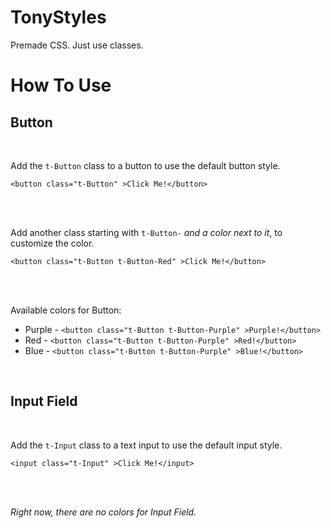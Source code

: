 # TonyStyles
Premade CSS. Just use classes.

# How To Use

## Button

<br>

Add the `t-Button` class to a button to use the default button style.

`<button class="t-Button" >Click Me!</button>`

<br><br>

Add another class starting with `t-Button-` _and a color next to it_, to customize the color.

`<button class="t-Button t-Button-Red" >Click Me!</button>`

<br><br>

Available colors for Button:

* Purple  - `<button class="t-Button t-Button-Purple" >Purple!</button>`
* Red     - `<button class="t-Button t-Button-Purple" >Red!</button>`
* Blue    - `<button class="t-Button t-Button-Purple" >Blue!</button>`

<br>

## Input Field

<br>

Add the `t-Input` class to a text input to use the default input style.

`<input class="t-Input" >Click Me!</input>`

<br><br>

_Right now, there are no colors for Input Field._
